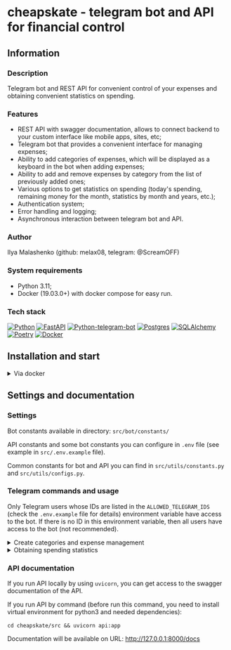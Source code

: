 # cheapskate - telegram bot and API for financial control

## Information

### Description

Telegram bot and REST API for convenient control of your expenses and obtaining convenient statistics on spending.

### Features

- REST API with swagger documentation, allows to connect backend to your custom interface like mobile apps, sites, etc;
- Telegram bot that provides a convenient interface for managing expenses;
- Ability to add categories of expenses, which will be displayed as a keyboard in the bot when adding expenses;
- Ability to add and remove expenses by category from the list of previously added ones;
- Various options to get statistics on spending (today's spending, remaining money for the month, statistics by month and years, etc.);
- Authentication system;
- Error handling and logging;
- Asynchronous interaction between telegram bot and API.

### Author

Ilya Malashenko (github: melax08, telegram: @ScreamOFF)

### System requirements
- Python 3.11;
- Docker (19.03.0+) with docker compose for easy run.

### Tech stack
[![Python][Python-badge]][Python-url]
[![FastAPI][FastAPI-badge]][FastAPI-url]
[![Python-telegram-bot][Python-telegram-bot-badge]][Python-telegram-bot-url]
[![Postgres][Postgres-badge]][Postgres-url]
[![SQLAlchemy][SQLAlchemy-badge]][SQLAlchemy-url]
[![Poetry][Poetry-badge]][Poetry-url]
[![Docker][Docker-badge]][Docker-url]

## Installation and start

<details>
<summary>
Via docker
</summary>
<br>
Clone the repo and change directory to it:

```shell
git clone https://github.com/melax08/cheapskate.git && cd cheapskate
```

Create an `.env` file in the `src` directory and add the necessary environment variables to it (check `src/.env.example` for necessary variables.)
```shell
mv src/.env.example src/.env
```
```shell
vi src/.env
```

Run `docker compose` to create docker containers:
```shell
docker compose up -d
```
or
```shell
docker-compose up -d
```

</details>

## Settings and documentation

### Settings

Bot constants available in directory: `src/bot/constants/`

API constants and some bot constants you can configure in `.env` file (see example in `src/.env.example` file).

Common constants for bot and API you can find in `src/utils/constants.py` and `src/utils/configs.py`.

### Telegram commands and usage

Only Telegram users whose IDs are listed in the `ALLOWED_TELEGRAM_IDS` (check the `.env.example` file for details) environment variable have access to the bot. If there is no ID in this environment variable, then all users have access to the bot (not recommended).

<details>
<summary>
Create categories and expense management
</summary>
<br>

First, you need to create spending categories so that you can add expenses to them in the future.

To do this, send the `/add_category` command to the bot and follow the instructions.

![add_category.png](readme_files/example_screens/add_category.png)

Once at least one category has been created, you can add expenses. To do this, send the bot the amount of money that was spent, and then select the category to which the spending belongs.

![add_expense.png](readme_files/example_screens/add_expense.png)

![added_expense.png](readme_files/example_screens/added_expense.png)

If an expense was added by mistake, or the wrong category was selected, you can click on the delete expense button.

![delete_expense.png](readme_files/example_screens/delete_expense.png)

</details>

<details>
<summary>
Obtaining spending statistics
</summary>
<br>

There are several commands that allow you to get a variety of spending statistics.

`/money_left` - shows statistics on spending for the current month, including statistics on spending categories and the balance of funds until the end of the month.

![money_left.png](readme_files/example_screens/money_left.png)

`/today` - shows the amount of money spent today, including information by spending category

![today.png](readme_files/example_screens/today.png)

`/statistics` - allows you to view spending statistics for a specific month of a specific year.

![statistic_choose.png](readme_files/example_screens/statistic_choose.png)

![statistic_chosen.png](readme_files/example_screens/statistic_chosen.png)

</details>

### API documentation

If you run API locally by using `uvicorn`, you can get access to the swagger documentation of the API.

If you run API by command (before run this command, you need to install virtual environment for python3 and needed dependencies):

```shell
cd cheapskate/src && uvicorn api:app
```

Documentation will be available on URL: http://127.0.0.1:8000/docs

<!-- MARKDOWN LINKS & BADGES -->
[Python-url]: https://www.python.org/
[Python-badge]: https://img.shields.io/badge/Python-376f9f?style=for-the-badge&logo=python&logoColor=white
[Python-telegram-bot-url]: https://github.com/python-telegram-bot/python-telegram-bot
[Poetry-url]: https://python-poetry.org
[Poetry-badge]: https://img.shields.io/badge/poetry-blue?style=for-the-badge&logo=Poetry&logoColor=white&link=https%3A%2F%2Fpython-poetry.org
[Python-telegram-bot-badge]: https://img.shields.io/badge/python--telegram--bot-4b8bbe?style=for-the-badge
[Postgres-url]: https://www.postgresql.org/
[Postgres-badge]: https://img.shields.io/badge/postgres-306189?style=for-the-badge&logo=postgresql&logoColor=white
[SQLAlchemy-url]: https://www.sqlalchemy.org
[SQLAlchemy-badge]: https://img.shields.io/badge/sql-alchemy-red?style=for-the-badge
[FastAPI-url]: https://fastapi.tiangolo.com
[FastAPI-badge]: https://img.shields.io/badge/FastAPI-005571?style=for-the-badge&logo=fastapi
[Docker-url]: https://www.docker.com
[Docker-badge]: https://img.shields.io/badge/docker-%230db7ed.svg?style=for-the-badge&logo=docker&logoColor=white